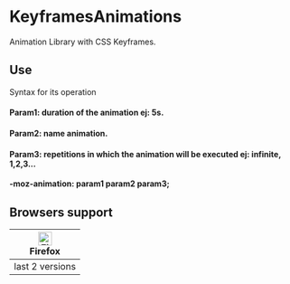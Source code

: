 # KeyframesAnimations

Animation Library with CSS Keyframes.

## Use

  Syntax for its operation
 
<h4> Param1: duration of the animation ej: 5s.</h4>
<h4> Param2: name animation. </h4>
<h4> Param3: repetitions in which the animation will be executed ej: infinite, 1,2,3...</h4>

**-moz-animation: param1 param2 param3;**


## Browsers support

| [<img src="https://raw.githubusercontent.com/alrra/browser-logos/master/src/firefox/firefox_48x48.png" alt="Firefox" width="24px" height="24px" />](https://godban.github.io/browsers-support-badges/)</br>Firefox | 
| --------- |
| last 2 versions |
